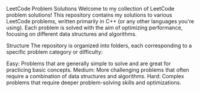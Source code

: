 LeetCode Problem Solutions
Welcome to my collection of LeetCode problem solutions! This repository contains my solutions to various LeetCode problems, written primarily in C++ (or any other languages you're using). Each problem is solved with the aim of optimizing performance, focusing on different data structures and algorithms.

Structure
The repository is organized into folders, each corresponding to a specific problem category or difficulty:

Easy: Problems that are generally simple to solve and are great for practicing basic concepts.
Medium: More challenging problems that often require a combination of data structures and algorithms.
Hard: Complex problems that require deeper problem-solving skills and optimizations.

